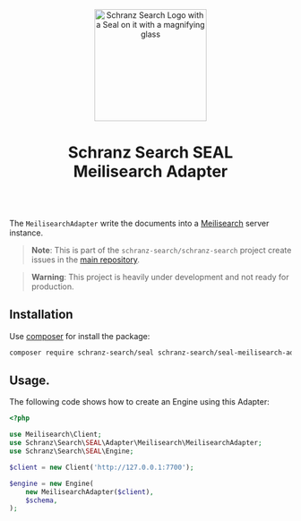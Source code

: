 <div align="center">
    <img alt="Schranz Search Logo with a Seal on it with a magnifying glass" src="https://avatars.githubusercontent.com/u/120221538?s=400&v=5" width="200" height="200">
</div>

<h1 align="center">Schranz Search SEAL <br /> Meilisearch Adapter</h1>

<br />
<br />

The `MeilisearchAdapter` write the documents into a [Meilisearch](https://github.com/meilisearch/meilisearch) server instance.

> **Note**:
> This is part of the `schranz-search/schranz-search` project create issues in the [main repository](https://github.com/schranz-search/schranz-search).

> **Warning**:
> This project is heavily under development and not ready for production.

## Installation

Use [composer](https://getcomposer.org/) for install the package:

```bash
composer require schranz-search/seal schranz-search/seal-meilisearch-adapter
```

## Usage.

The following code shows how to create an Engine using this Adapter:

```php
<?php

use Meilisearch\Client;
use Schranz\Search\SEAL\Adapter\Meilisearch\MeilisearchAdapter;
use Schranz\Search\SEAL\Engine;

$client = new Client('http://127.0.0.1:7700');

$engine = new Engine(
    new MeilisearchAdapter($client),
    $schema,
);
```
